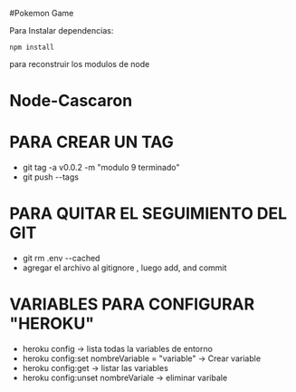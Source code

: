 #Pokemon Game

Para Instalar dependencias:

```
npm install
```
para reconstruir los modulos de node

# Node-Cascaron

# PARA CREAR UN TAG
  * git tag -a v0.0.2 -m "modulo 9 terminado"
  * git push --tags
# PARA QUITAR EL SEGUIMIENTO DEL GIT
  * git rm .env --cached
  * agregar el archivo al gitignore , luego add, and commit


# VARIABLES PARA CONFIGURAR "HEROKU"
  * heroku config  -> lista todas la variables de entorno
  * heroku config:set nombreVariable = "variable"  -> Crear variable
  * heroku config:get  -> listar las variables
  * heroku config:unset  nombreVariale  -> eliminar varibale
